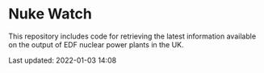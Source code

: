 # Nuke Watch

This repository includes code for retrieving the latest information available on the output of EDF nuclear power plants in the UK.

Last updated: 2022-01-03 14:08